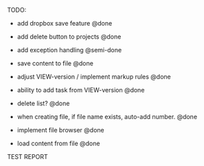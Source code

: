 TODO:

- add dropbox save feature @done
- add delete button to projects @done
- add exception handling @semi-done

- save content to file @done
- adjust VIEW-version / implement markup rules @done
- ability to add task from VIEW-version @done
- delete list? @done
- when creating file, if file name exists, auto-add number. @done
- implement file browser @done
- load content from file @done


TEST REPORT


